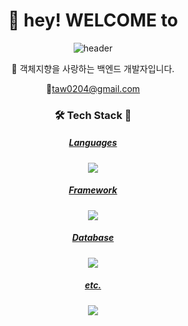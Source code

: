 <div align="center">
  <h1>👋 hey! WELCOME to</h1>

![header](https://capsule-render.vercel.app/api?type=venom&color=timeGradient&text=Juno's%20PlayGround&fontSize=50&theme=radical)

🐯 객체지향을 사랑하는 백엔드 개발자입니다.

📧taw0204@gmail.com

<h3>🛠️ Tech Stack 🔧</h3>
<p align="center">
  <a href="https://skillicons.dev">
    <h5>Languages</h5>
    <img src="https://skillicons.dev/icons?i=java,nodejs,js,jquery" />
    <h5>Framework</h5>
    <img src="https://skillicons.dev/icons?i=spring,react" />
    <h5>Database</h5>
    <img src="https://skillicons.dev/icons?i=mysql" />
    <h5>etc.</h5>
    <img src="https://skillicons.dev/icons?i=aws,gitlab,gradle,postman" />
  </a>
</p>

</div>
<!--
**SMJin/SMJin** is a ✨ _special_ ✨ repository because its `README.md` (this file) appears on your GitHub profile.

Here are some ideas to get you started:

- 🔭 I’m currently working on ...
- 🌱 I’m currently learning ...
- 👯 I’m looking to collaborate on ...
- 🤔 I’m looking for help with ...
- 💬 Ask me about ...
- 📫 How to reach me: ...
- 😄 Pronouns: ...
- ⚡ Fun fact: ...
-->
